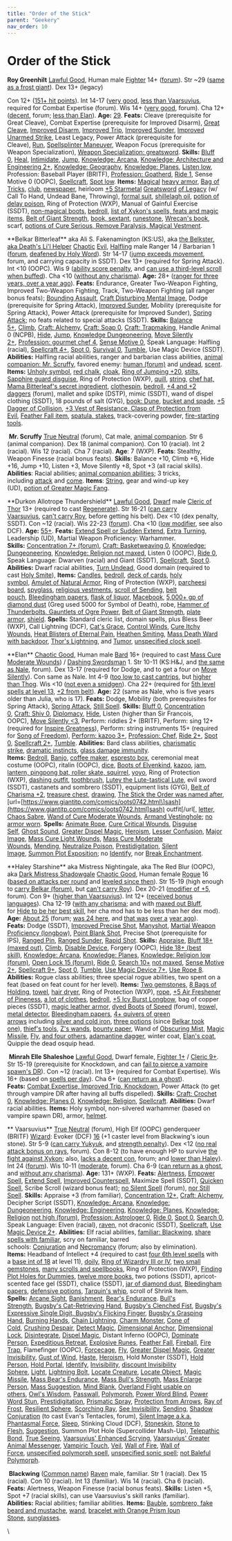 ```yaml
---
title: "Order of the Stick"
parent: "Geekery"
nav_order: 10
---
```

# Order of the Stick

**Roy Greenhilt**
[Lawful Good](http://www.giantitp.com/comics/oots0490.html), Human male [Fighter](http://www.giantitp.com/comics/oots0285.html) 14+ ([forum](https://forums.giantitp.com/showsinglepost.php?p=19392374&postcount=533)).
Str ~29 ([same as a frost giant](http://www.giantitp.com/comics/oots1075.html)).
Dex 13+ (legacy)

Con 12+ ([151+ hit points](http://www.giantitp.com/comics/oots1109.html)).
Int 14-17 ([very good](https://forums.giantitp.com/showthread.php?p=211493#post211493 "Giant in the Playground Forums - Post 211493"), [less than Vaarsuvius](https://forums.giantitp.com/showthread.php?p=211493#post211493 "Giant in the Playground Forums - Post 211493"), required for Combat Expertise (forum).
Wis 14+ ([very good](https://forums.giantitp.com/showthread.php?p=211493#post211493 "Giant in the Playground Forums - Post 211493"), forum).
Cha 12+ ([decent](https://forums.giantitp.com/showthread.php?p=211493#post211493 "Giant in the Playground Forums - Post 211493"), forum; [less than Elan](http://www.giantitp.com/comics/oots0101.html)).
**Age:** [29](http://www.giantitp.com/comics/oots0500.html).
**Feats:** Cleave (prerequisite for Great Cleave), Combat Expertise (prerequisite for Improved Disarm), [Great Cleave](http://www.giantitp.com/comics/oots0102.html), [Improved Disarm](http://www.giantitp.com/comics/oots1003.html), [Improved Trip](https://www.giantitp.com/comics/oots0730.html), [Improved Sunder](http://www.giantitp.com/comics/oots0795.html), [Improved Unarmed Strike](http://www.giantitp.com/comics/oots1070.html), Least Legacy,  Power Attack (prerequisite for Cleave), [Run](https://www.giantitp.com/comics/oots0005.html), [Spellsplinter Maneuver](http://www.giantitp.com/comics/oots1003.html), Weapon Focus (prerequisite for Weapon Specialization), [Weapon Specialization: greatsword](http://www.giantitp.com/comics/oots0064.html).
**Skills:** [Bluff 0](http://www.giantitp.com/comics/oots0139.html), [Heal](http://www.giantitp.com/comics/oots0234.html), [Intimidate](http://www.giantitp.com/comics/oots0001.html), [Jump](http://www.giantitp.com/comics/oots1004.html), [Knowledge: Arcana](http://www.giantitp.com/comics/oots0326.html), [Knowledge: Architecture and Engineering 2+](http://www.giantitp.com/comics/oots0808.html), [Knowledge: Geography](http://www.giantitp.com/comics/oots0690.html), [Knowledge: Planes](https://www.giantitp.com/comics/oots0669.html), [Listen low](http://www.giantitp.com/comics/oots0323.html), Profession: Baseball Player (BRITF), [Profession: Goatherd](http://www.giantitp.com/comics/oots0141.html), [Ride 1](http://www.giantitp.com/comics/oots0141.html), Sense Motive 0 (OOPC), [Spellcraft](https://www.giantitp.com/comics/oots0221.html), [Spot low](http://www.giantitp.com/comics/oots0323.html).
**Items:** [Magical](http://www.giantitp.com/comics/oots0693.html) [heavy armor](https://www.giantitp.com/comics/oots0902.html), [Bag of Tricks](http://www.giantitp.com/comics/oots0130.html), [club](http://www.giantitp.com/comics/oots0151.html), [newspaper](http://www.giantitp.com/comics/oots0277.html), heirloom [+5 Starmetal](http://www.giantitp.com/comics/oots0297.html) [Greatsword](http://www.giantitp.com/comics/oots0136.html) [of Legacy](http://www.giantitp.com/comics/oots1025.html) (w/ Call To Hand, Undead Bane, Throwing), [formal suit](http://www.giantitp.com/comics/oots0310.html), [shillelagh oil](http://www.giantitp.com/comics/oots0443.html), [potion of delay poison](http://www.giantitp.com/comics/oots0443.html), Ring of Protection (WXP), Manual of Gainful Exercise (SSDT), [non-magical boots](https://www.giantitp.com/comics/oots0693.html), [bedroll](http://www.giantitp.com/comics/oots0669.html), [list of Xykon's spells, feats and magic items](http://www.giantitp.com/comics/oots0670.html), [Belt of Giant Strength](http://www.giantitp.com/comics/oots0687.html), [book, sextant](http://www.giantitp.com/comics/oots0690.html), [runestone](http://www.giantitp.com/comics/oots1024.html), [Wrecan's book](http://www.giantitp.com/comics/oots1025.html), scarf, [potions of Cure Serious, Remove Paralysis, Magical Vestment](http://www.giantitp.com/comics/oots1099.html).

\*\*Belkar Bitterleaf\*\* aka Ali S. Fakenamington (KS\:US), aka [the Belkster, aka Death's Li'l Helper](http://www.giantitp.com/comics/oots0488.html)
[Chaotic](http://www.giantitp.com/comics/oots0230.html) [Evil](http://www.giantitp.com/comics/oots0489.html), [Halfling](http://www.giantitp.com/comics/oots0021.html) male Ranger 14 / Barbarian 1 ([forum](https://forums.giantitp.com/showthread.php?p=291639#post291639 "Giant in the Playground Forums - Post 291639"), [deafened by Holy Word](http://www.giantitp.com/comics/oots0860.html)).
Str 14-17 ([jump exceeds movement](https://forums.giantitp.com/showthread.php?p=5470864#post5470864 "Giant in the Playground Forums - Post 5470864"), forum, and carrying capacity in SSDT).
Dex 13+ (required for Spring Attack).
Int <10 (OOPC).
Wis 9 ([ability score penalty](http://www.giantitp.com/comics/oots0475.html), and [can use a third-level scroll when buffed](http://www.giantitp.com/comics/oots0058.html)).
Cha <10 ([without any charisma](http://www.giantitp.com/comics/oots0312.html)).
**Age:** 28+ ([ranger for three years, over a year ago](http://www.giantitp.com/comics/oots0001.html)).
**Feats:** Endurance, Greater Two-Weapon Fighting, Improved Two-Weapon Fighting, Track, Two-Weapon Fighting (all ranger bonus feats); [Bounding Assault](http://www.giantitp.com/comics/oots0176.html), [Craft Disturbing Mental Image](http://www.giantitp.com/comics/oots0249.html), Dodge (prerequisite for Spring Attack), [Improved Sunder](http://www.giantitp.com/comics/oots0325.html), Mobility (prerequisite for Spring Attack), Power Attack (prerequisite for Improved Sunder), [Spring Attack](http://www.giantitp.com/comics/oots0928.html); no feats related to special attacks (SSDT).
**Skills:** [Balance 5+](http://www.giantitp.com/comics/oots0279.html), [Climb](http://www.giantitp.com/comics/oots0230.html), [Craft: Alchemy](https://www.giantitp.com/comics/oots0435.html%29), [Craft: Soap 0](https://www.giantitp.com/comics/oots1268.html), [Craft: Trapmaking](http://www.giantitp.com/comics/oots0270.html), Handle Animal 0 (NCPB), [Hide](http://www.giantitp.com/comics/oots0468.html), [Jump](http://www.giantitp.com/comics/oots0019.html), [Knowledge Dungeoneering](https://www.giantitp.com/comics/oots1248.html), [Move Silently 2+](http://www.giantitp.com/comics/oots0270.html), [Profession: gourmet chef 4](http://www.giantitp.com/comics/oots0475.html), [Sense Motive 0](http://www.giantitp.com/comics/oots0171.html), Speak Language: Halfling (racial), [Spellcraft 4+](http://www.giantitp.com/comics/oots0058.html), [Spot 0](http://www.giantitp.com/comics/oots0119.html), [Survival 0](http://www.giantitp.com/comics/oots0213.html), [Tumble](http://www.giantitp.com/comics/oots1026.html), Use Magic Device (SSDT).
**Abilities:** Halfling racial abilities, ranger and barbarian class abilities, [animal companion: Mr. Scruffy](http://www.giantitp.com/comics/oots0682.html), favored enemy: [human (forum)](http://www.sequentialtart.com/article.php?id=467) and [undead](http://www.giantitp.com/comics/oots0957.html), [scent](http://www.giantitp.com/comics/oots0383.html).
**Items:** [Unholy symbol](http://www.giantitp.com/comics/oots0011.html), [red chalk](http://www.giantitp.com/comics/oots0038.html), [cloak](http://www.giantitp.com/comics/oots0107.html), [Ring of Jumping +20](http://www.giantitp.com/comics/oots0130.html), [stilts, Sapphire guard disguise](http://www.giantitp.com/comics/oots0294.html), Ring of Protection (WXP), [quill](http://www.giantitp.com/comics/oots0357.html), [string](http://www.giantitp.com/comics/oots0379.html), [chef hat, Mama Bitterleaf's secret ingredient](http://www.giantitp.com/comics/oots0476.html), [clothespin](http://www.giantitp.com/comics/oots0526.html), [bedroll](http://www.giantitp.com/comics/oots0573.html), [+4 and +2 daggers](https://forums.giantitp.com/showpost.php?p=16461748&postcount=668) (forum), mallet and spike (DSTP), mimic (SSDT), wand of dispel clothing (SSDT), 18 pounds of salt (GYG), [book: Dune](http://www.giantitp.com/comics/oots0690.html), [bucket and spade](http://www.giantitp.com/comics/oots0695.html), [+5 Dagger of Collision](http://www.giantitp.com/comics/oots0960.html), [+3 Vest of Resistance, Clasp of Protection from Evil](http://www.giantitp.com/comics/oots0969.html), [Feather Fall item](http://www.giantitp.com/comics/oots1015.html), [spatula, stakes](http://www.giantitp.com/comics/oots1043.html), track-covering powder, [fire-starting tools](https://www.giantitp.com/comics/oots1240.html).

 **Mr. Scruffy**
[True Neutral](https://forums.giantitp.com/showthread.php?p=15667889#post15667889) (forum), Cat male, [animal companion](http://www.giantitp.com/comics/oots0682.html).
Str 6 (animal companion).
Dex 18 (animal companion).
Con 10 (racial).
Int 2 (racial).
Wis 12 (racial).
Cha 7 (racial).
**Age**: 7 (WXP).
**Feats**: Stealthy, Weapon Finesse (racial bonus feats).
**Skills**: Balance +10, Climb +6, Hide +16, Jump +10, Listen +3, Move Silently +8, Spot +3 (all racial skills).
**Abilities**: Racial abilities; [animal companion abilities](https://www.giantitp.com/comics/oots1297.html); 3 tricks, including [attack](http://www.giantitp.com/comics/oots0520.html) and [come](http://www.giantitp.com/comics/oots0522.html).
**Items**: [String](http://www.giantitp.com/comics/oots0673.html), gear and wind-up key (UD), [potion of Greater Magic Fang](http://www.giantitp.com/comics/oots1099.html).

\*\*Durkon Allotrope Thundershield\*\*
[Lawful Good](http://www.giantitp.com/comics/oots0844.html), [Dwarf](http://www.giantitp.com/comics/oots0076.html) male [Cleric of Thor](http://www.giantitp.com/comics/oots0007.html) 13+ (required to cast [Regenerate](http://www.giantitp.com/comics/oots1162.html)).
Str 16-21 ([can carry Vaarsuvius](http://www.giantitp.com/comics/oots0507.html), [can't carry Roy](http://www.giantitp.com/comics/oots0038.html), before getting his belt).
Dex <10 (dex penalty, SSDT).
Con \~12 (racial).
Wis 22-23 ([forum](https://forums.giantitp.com/showthread.php?485983-Class-and-Level-Geekery-XIV-We-are-the-Geek-Pantheon/page26)).
Cha <10 ([low modifier](http://www.giantitp.com/comics/oots0200.html), see also DCF).
**Age:** [55+](http://www.giantitp.com/comics/oots0732.html).
**Feats:** [Extend Spell or Sudden Extend](http://www.giantitp.com/comics/oots0839.html), [Extra Turning](http://www.giantitp.com/comics/oots0016.html), Leadership (UD), Martial Weapon Proficiency: Warhammer.
**Skills:** [Concentration 7+ (forum)](https://forums.giantitp.com/showsinglepost.php?p=23921708&postcount=418), [Craft: Basketweaving 0](https://www.giantitp.com/comics/oots1268.html), [Knowledge: Dungeoneering](https://www.giantitp.com/comics/oots1239.html), [Knowledge: Religion not maxed](http://www.giantitp.com/comics/oots0052.html), Listen 0 (OOPC), [Ride 0](http://www.giantitp.com/comics/oots0141.html), Speak Language: Dwarven (racial) and Giant (SSDT), [Spellcraft](http://www.giantitp.com/comics/oots0910.html), [Spot 0](http://www.giantitp.com/comics/oots0318.html).
**Abilities:** Dwarf racial abilities, [Turn Undead](http://www.giantitp.com/comics/oots0016.html), Good domain (required to cast [Holy Smite](http://www.giantitp.com/comics/oots0806.html)),
**Items:** [Candles](http://www.giantitp.com/comics/oots0007.html), [bedroll](http://www.giantitp.com/comics/oots0016.html), [deck of cards](http://www.giantitp.com/comics/oots0050.html), [holy symbol](http://www.giantitp.com/comics/oots0073.html), [Amulet of Natural Armor](http://www.giantitp.com/comics/oots0130.html), Ring of Protection (WXP), [parcheesi board](http://www.giantitp.com/comics/oots0380.html), [spyglass](http://www.giantitp.com/comics/oots0444.html), [religious vestments](http://www.giantitp.com/comics/oots0501.html), [scroll of Sending](http://www.giantitp.com/comics/oots0634.html), [belt pouch](http://www.giantitp.com/comics/oots0673.html), [Bleedingham papers](http://www.giantitp.com/comics/oots0732.html), [flask of liquor](http://www.giantitp.com/comics/oots0737.html), [Macebook](http://www.giantitp.com/comics/oots0739.html), [5,000+ gp of diamond dust](http://www.giantitp.com/comics/oots0845.html) (Greg used 5000 for Symbol of Death), robe, [Hammer of Thunderbolts, Gauntlets of Ogre Power](http://www.giantitp.com/comics/oots1154.html), [Belt of Giant Strength](http://www.giantitp.com/comics/oots1160.html), [plate armor](http://www.giantitp.com/comics/oots1181.html), [shield](https://www.giantitp.com/comics/oots1239.html).
**Spells:** Standard cleric list, domain spells, plus Bless Beer (WXP), Call Lightning (DCF), [Cat's Grace](http://www.giantitp.com/comics/oots0027.html), [Control Winds](http://www.giantitp.com/comics/oots0837.html), [Cure Itchy Wounds](http://www.giantitp.com/comics/oots0335.html), [Heat Blisters of Eternal Pain](http://www.giantitp.com/comics/oots0007.html), [Heathen Smiting](http://www.giantitp.com/comics/oots0007.html), [Mass Death Ward with backdoor](http://www.giantitp.com/comics/oots0876.html), [Thor's Lightning](http://www.giantitp.com/comics/oots0473.html), and [Tumor](http://www.giantitp.com/comics/oots0007.html), [unspecified clock spell](http://www.giantitp.com/comics/oots0690.html).

\*\*Elan\*\*
[Chaotic Good](http://www.giantitp.com/comics/oots0445.html), Human male [Bard](http://www.giantitp.com/comics/oots0050.html) 16+ (required to cast [Mass Cure Moderate Wounds](https://www.giantitp.com/comics/oots1296.html)) / [Dashing Swordsman](http://www.giantitp.com/comics/oots0390.html) 1.
Str 10-11 (KS\:H\&J, and [the same as Nale](https://forums.giantitp.com/showpost.php?p=821955&postcount=47), forum).
Dex 13-17 (required for Dodge, and to get a four on [Move Silently](http://www.giantitp.com/comics/oots0766.html)).
Con same as Nale.
Int 4-9 ([too low to cast cantrips](http://www.giantitp.com/comics/oots0127.html), but [higher than Thog](http://www.giantitp.com/comics/oots0388.html).
Wis <10 ([not even a smidgen](http://www.giantitp.com/comics/oots0080.html)).
Cha 22+ (required for [5th level spells at level 13](http://www.giantitp.com/comics/oots0647.html), [+2 from belt](http://www.giantitp.com/comics/oots0675.html)).
**Age:** 22 (same as Nale, who is five years older than Julia, who is 17).
**Feats:** Dodge, Mobility (both prerequisites for Spring Attack), [Spring Attack](http://www.giantitp.com/comics/oots0761.html), [Still Spell](http://www.giantitp.com/comics/oots0156.html).
**Skills:** [Bluff 0](https://www.giantitp.com/comics/oots0767.html), [Concentration 0](http://www.giantitp.com/comics/oots1065.html), [Craft: Shiv 0](http://www.giantitp.com/comics/oots0387.html), [Diplomacy](http://www.giantitp.com/comics/oots0387.html), [Hide](http://www.giantitp.com/comics/oots0468.html), Listen (higher than Sir Francois, OOPC), [Move Silently <3](http://www.giantitp.com/comics/oots0766.html), Perform: riddles 2+ (BRITF), Perform: sing 12+ (required for [Inspire Greatness](http://www.giantitp.com/comics/oots0593.html)), Perform: string instruments 15+ (required for [Song of Freedom](http://www.giantitp.com/comics/oots0890.html)), [Perform: kazoo 3+](http://www.giantitp.com/comics/oots0200.html), [Profession: Chef](https://www.giantitp.com/comics/oots1235.html), [Ride 2+](http://www.giantitp.com/comics/oots0141.html), [Spot 0](http://www.giantitp.com/comics/oots0318.html), [Spellcraft 2+](http://www.giantitp.com/comics/oots0324.html), [Tumble](http://www.giantitp.com/comics/oots0026.html).
**Abilities:** Bard class abilities, [charismatic strike](http://www.giantitp.com/comics/oots0390.html), [dramatic instincts](http://www.giantitp.com/comics/oots0392.html), [glass damage immunity](http://www.giantitp.com/comics/oots0471.html).
**Items:** [Bedroll](http://www.giantitp.com/comics/oots0015.html), [Banjo](http://www.giantitp.com/comics/oots0073.html), [coffee maker](http://www.giantitp.com/comics/oots0081.html), [espresto box](http://www.giantitp.com/comics/oots0084.html), ceremonial meat costume (OOPC), ritalin (OOPC), [dice](http://www.giantitp.com/comics/oots0121.html), [Boots of Elvenkind](http://www.giantitp.com/comics/oots0130.html), [kazoo](http://www.giantitp.com/comics/oots0198.html), [jam, lantern, pingpong bat, roller skate, squirrel](http://www.giantitp.com/comics/oots0206.html), [yoyo](http://www.giantitp.com/comics/oots0277.html), Ring of Protection (WXP), [dashing outfit](http://www.giantitp.com/comics/oots0388.html), [toothbrush](http://www.giantitp.com/comics/oots0391.html), [Lutey the Lute-tastical Lute](http://www.giantitp.com/comics/oots0471.html), evil sword (SSDT), castanets and sombrero (SSDT), equipment lists (GYG), [Belt of Charisma +2](http://www.giantitp.com/comics/oots0675.html), [treasure chest](http://www.giantitp.com/comics/oots0691.html), [drawing](http://www.giantitp.com/comics/oots0693.html), [The Stick the Order was named after](http://www.giantitp.com/comics/oots0696.html), \[url=[https://www.giantitp.com/comics/oots0742.html\]sash](https://www.giantitp.com/comics/oots0742.html]sash) outfit\[/url\[, [letter, Chaos Sabre](http://www.giantitp.com/comics/oots0943.html), [Wand of Cure Moderate Wounds](http://www.giantitp.com/comics/oots0970.html), [Armand Vestinghole](http://www.giantitp.com/comics/oots1091.html); [no armor worn](http://www.giantitp.com/comics/oots0594.html).
**Spells:** [Animate Rope](http://www.giantitp.com/comics/oots0156.html), [Cure Critical Wounds](http://www.giantitp.com/comics/oots0949.html), [Disguise Self](http://www.giantitp.com/comics/oots0387.html), [Ghost Sound](https://www.giantitp.com/comics/oots1197.html), [Greater Dispel Magic](http://www.giantitp.com/comics/oots0647.html), [Heroism](https://www.giantitp.com/comics/oots1221.html), [Lesser Confusion](http://www.giantitp.com/comics/oots0721.html), [Major Image](http://www.giantitp.com/comics/oots0597.html), [Mass Cure Light Wounds](http://www.giantitp.com/comics/oots0647.html), [Mass Cure Moderate Wounds](https://www.giantitp.com/comics/oots1296.html), [Mending](http://www.giantitp.com/comics/oots0400.html), [Neutralize Poison](http://www.giantitp.com/comics/oots0647.html), [Prestidigitation](http://www.giantitp.com/comics/oots0085.html), [Silent Image](http://www.giantitp.com/comics/oots0674.html), [Summon Plot Exposition](http://www.giantitp.com/comics/oots0013.html); no [Identify](http://www.giantitp.com/comics/oots0766.html), nor [Break Enchantment](http://www.giantitp.com/comics/oots0790.html).

\*\*Haley Starshine\*\* aka Mistress Nightingale, aka The Red Blur (OOPC), aka [Dark Mistress Shadowgale](http://www.giantitp.com/comics/oots0093.html)
[Chaotic Good](http://www.giantitp.com/comics/oots0393.html), Human female [Rogue](http://www.giantitp.com/comics/oots0008.html) 16 ([based on attacks per round](http://www.giantitp.com/comics/oots0648.html) and [leveled since then](http://www.giantitp.com/comics/oots0990.html)).
Str 15-19 (high enough to [carry Belkar (forum)](https://forums.giantitp.com/showsinglepost.php?p=24761499&postcount=1102), but [can't carry Roy](http://www.giantitp.com/comics/oots0038.html)).
Dex 20-21 ([modifier of +5](https://forums.giantitp.com/showthread.php?p=349744#post349744 "Giant in the Playground Forums - Post 349744"), forum).
Con 9+ ([higher than Vaarsuvius](http://www.giantitp.com/comics/oots0843.html)).
Int 12+ ([received bonus languages](http://www.giantitp.com/comics/oots0247.html)).
Cha 12-19 ([with any charisma](http://www.giantitp.com/comics/oots0312.html); and with [maxed out Bluff](http://www.giantitp.com/comics/oots0412.html), for [Hide to be her best skill](http://www.giantitp.com/comics/oots0311.html), her cha mod has to be less than her dex mod).
**Age:** [About 25](https://forums.giantitp.com/showpost.php?p=12254291&postcount=24) (forum; [was 24 here](http://www.giantitp.com/comics/oots0168.html), and [that was](http://www.giantitp.com/comics/oots0198.html) [over a](http://www.giantitp.com/comics/oots0260.html) [year ago](http://www.giantitp.com/comics/oots0702.html)).
**Feats:** Dodge (SSDT), [Improved Precise Shot](http://www.giantitp.com/comics/oots0615.html), [Manyshot](http://www.giantitp.com/comics/oots0062.html), [Martial Weapon Proficiency (longbow)](http://www.giantitp.com/comics/oots0454.html), [Point Blank Shot](http://www.giantitp.com/comics/oots0062.html), Precise Shot (prerequisite for IPS), [Ranged Pin](http://www.giantitp.com/comics/oots0477.html), [Ranged Sunder](http://www.giantitp.com/comics/oots0511.html), [Rapid Shot](http://www.giantitp.com/comics/oots0062.html).
**Skills:** [Appraise](http://www.giantitp.com/comics/oots0129.html), [Bluff 18+ (maxed out)](http://www.giantitp.com/comics/oots0412.html), [Climb](https://www.giantitp.com/comics/oots1243.html), [Disable Device](http://www.giantitp.com/comics/oots0841.html), Forgery (OOPC), [Hide 18+ (best skill)](http://www.giantitp.com/comics/oots0311.html), [Knowledge: Arcana](http://www.giantitp.com/comics/oots0578.html), [Knowledge: Planes](http://www.giantitp.com/comics/oots1028.html), [Knowledge: Religion low (forum)](https://forums.giantitp.com/showpost.php?p=15175785&postcount=48), [Open Lock 15 (forum)](https://forums.giantitp.com/showthread.php?p=349744#post349744 "Giant in the Playground Forums - Post 349744"), [Ride 0](http://www.giantitp.com/comics/oots0141.html), [Search 10+](https://www.giantitp.com/comics/oots1219.html) [not maxed](http://www.giantitp.com/comics/oots0840.html), [Sense Motive 2+](http://www.giantitp.com/comics/oots0171.html), [Spellcraft 9+](http://www.giantitp.com/comics/oots0867.html), [Spot 0](http://www.giantitp.com/comics/oots0318.html), [Tumble](http://www.giantitp.com/comics/oots0108.html), [Use Magic Device 7+](http://www.giantitp.com/comics/oots0834.html), [Use Rope 8](http://www.giantitp.com/comics/oots0069.html).
**Abilities:** Rogue class abilities; three special rogue abilities, two spent on a feat (based on feat count for her level).
**Items:** [Two gemstones](http://www.giantitp.com/comics/oots0123.html), [8 Bags of Holding](http://www.giantitp.com/comics/oots0130.html), [towel](http://www.giantitp.com/comics/oots0277.html), [hair dryer](http://www.giantitp.com/comics/oots0278.html), Ring of Protection (WXP), [rope](http://www.giantitp.com/comics/oots0477.html), [+5 Air Freshener of Pineness](http://www.giantitp.com/comics/oots0526.html), [a lot of clothes](http://www.giantitp.com/comics/oots0570.html), [bedroll](http://www.giantitp.com/comics/oots0573.html), [+5 Icy Burst Longbow](http://www.giantitp.com/comics/oots0615.html), bag of copper pieces (SSDT), [magic leather armor](http://www.giantitp.com/comics/oots0675.html), [dyed Boots](http://www.giantitp.com/comics/oots0675.html) [of Speed](https://forums.giantitp.com/showpost.php?p=11095086&postcount=2) (forum), [trowel, metal detector](http://www.giantitp.com/comics/oots0692.html), [Bleedingham papers](http://www.giantitp.com/comics/oots0726.html), [4+ quivers of green arrows](http://www.giantitp.com/comics/oots0799.html) including [silver and cold iron](http://www.giantitp.com/comics/oots0062.html), [three potions](http://www.giantitp.com/comics/oots0799.html) (since [Belkar took one](http://www.giantitp.com/comics/oots0807.html)), [thief's tools](http://www.giantitp.com/comics/oots0841.html), [Z's wands](http://www.giantitp.com/comics/oots0910.html), [bounty paper](https://www.giantitp.com/comics/oots0915.html), Wand of [Obscuring Mist](http://www.giantitp.com/comics/oots0971.html), [Magic Missile](http://www.giantitp.com/comics/oots0973.html), [Fly](http://www.giantitp.com/comics/oots0975.html), [and four others](http://www.giantitp.com/comics/oots0970.html), [adamantine dagger](https://www.giantitp.com/comics/oots0976.html), winter coat, [Elan's coat](http://www.giantitp.com/comics/oots1099.html), Quippie the dead osquip head.

 **Minrah Elle Shaleshoe**
[Lawful Good](http://www.giantitp.com/comics/oots1148.html), Dwarf female, [Fighter 1+](http://www.giantitp.com/comics/oots1180.html) / [Cleric 9+](https://www.giantitp.com/comics/oots1212.html).
Str 15-19 (prerequisite for Knockdown, and can [fail to pierce a vampire spawn's DR](http://www.giantitp.com/comics/oots1102.html)).
Con \~12 (racial).
Int 13+ (required for Combat Expertise).
Wis 16+ (based on [spells per day](http://www.giantitp.com/comics/oots1123.html)).
Cha 6+ ([can return as a ghost](http://www.giantitp.com/comics/oots1148.html)).
**Feats:** [Combat Expertise, Improved Trip, Knockdown](http://www.giantitp.com/comics/oots1167.html), Power Attack (to get through vampire DR after having all buffs dispelled).
**Skills:** [Craft: Crochet 0](https://www.giantitp.com/comics/oots1268.html), [Knowledge: Planes 0](http://www.giantitp.com/comics/oots1138.html), [Knowledge: Religion](http://www.giantitp.com/comics/oots1148.html), [Spellcraft](http://www.giantitp.com/comics/oots1109.html).
**Abilities:** Dwarf racial abilities.
**Items:** Holy symbol, non-silvered warhammer (based on vampire spawn DR), armor, [helmet](http://www.giantitp.com/comics/oots1109.html).

\*\* Vaarsuvius\*\*
[True Neutral](https://forums.giantitp.com/showthread.php?p=11664984#post11664984) (forum), High Elf (OOPC) genderqueer (BRITF) [Wizard](http://www.giantitp.com/comics/oots0009.html): Evoker (DCF) [16](http://www.giantitp.com/comics/oots1102.html) (+1 caster level from Blackwing's ioun stone).
Str 5-9 ([can carry Yukyuk](http://www.giantitp.com/comics/oots0800.html), and [strength penalty](http://www.giantitp.com/comics/oots0245.html)).
Dex <12 ([no real attack bonus on rays](https://forums.giantitp.com/showthread.php?p=291639#post291639 "Giant in the Playground Forums - Post 291639"), forum).
Con 8-12 (to have enough HP to survive [the fight against Xykon](http://www.giantitp.com/comics/oots0652.html); also, [lacks a decent con](https://forums.giantitp.com/showthread.php?p=291639#post291639 "Giant in the Playground Forums - Post 291639"), forum; and [lower than Haley](http://www.giantitp.com/comics/oots0843.html)).
Int 24 ([forum](https://forums.giantitp.com/showpost.php?p=16647248&postcount=982)).
Wis 10-11 ([moderate](https://forums.giantitp.com/showthread.php?p=211493#post211493 "Giant in the Playground Forums - Post 211493"), forum).
Cha 6-9 ([can return as a ghost](http://www.giantitp.com/comics/oots0163.html), and [without any charisma](http://www.giantitp.com/comics/oots0312.html)).
**Age:** 131+ (WXP).
**Feats:** [Alertness](http://www.giantitp.com/comics/oots0003.html), [Empower Spell](http://www.giantitp.com/comics/oots0588.html), [Extend Spell](http://www.giantitp.com/comics/oots1051.html), [Improved Counterspell](http://www.giantitp.com/comics/oots1058.html), Maximize Spell (SSDT), [Quicken Spell](http://www.giantitp.com/comics/oots0588.html), Scribe Scroll (wizard bonus feat); [no Silent Spell](https://forums.giantitp.com/showthread.php?p=211493#post211493 "Giant in the Playground Forums - Post 211493") (forum), [nor Still Spell](http://www.giantitp.com/comics/oots0178.html).
**Skills:** Appraise +3 (from familiar), [Concentration 12+](http://www.giantitp.com/comics/oots1160.html), [Craft: Alchemy](http://www.giantitp.com/comics/oots0098.html), Decipher Script (SSDT), [Knowledge: Arcana](http://www.giantitp.com/comics/oots0188.html), [Knowledge: Dungeoneering](https://www.giantitp.com/comics/oots1239.html), [Knowledge: Engineering](http://www.giantitp.com/comics/oots0896.html), [Knowledge: Planes](https://www.giantitp.com/comics/oots1056.html), [Knowledge: Religion](http://www.giantitp.com/comics/oots0016.html) [not high (forum)](https://forums.giantitp.com/showthread.php?p=15175785), [Profession: Astrologer 0](https://www.giantitp.com/comics/oots1268.html), [Ride 0](http://www.giantitp.com/comics/oots0141.html), [Spot 0](http://www.giantitp.com/comics/oots0318.html), [Search 0](http://www.giantitp.com/comics/oots0030.html), Speak Language: Elven (racial), [raven](http://www.giantitp.com/comics/oots0271.html), not draconic (SSDT), [Spellcraft](http://www.giantitp.com/comics/oots0181.html), [Use Magic Device 2+](http://www.giantitp.com/comics/oots0750.html).
**Abilities:** Elf racial abilities, [familiar: Blackwing](http://www.giantitp.com/comics/oots0003.html), [share spells with familiar](http://www.giantitp.com/comics/oots0691.html), scry on familiar, barred schools: [Conjuration](http://www.giantitp.com/comics/oots0340.html) and [Necromancy](https://forums.giantitp.com/showpost.php?p=11686399&postcount=36) (forum; also by elimination).
**Items:** Headband of Intellect +4 (required to cast [four 6th level spells](http://www.giantitp.com/comics/oots0627.html) with a [base int of 18](http://www.giantitp.com/comics/oots0031.html) at level 11), [doily](http://www.giantitp.com/comics/oots0033.html), [Ring of Wizardry III or IV](http://www.giantitp.com/comics/oots0182.html), [two small gemstones](http://www.giantitp.com/comics/oots0123.html), [many scrolls and spellbooks](http://www.giantitp.com/comics/oots0173.html), Ring of Protection (WXP), [Finding Plot Holes for Dummies](http://www.giantitp.com/comics/oots0623.html), [twelve more books](http://www.giantitp.com/comics/oots0623.html), two potions (SSDT), apricot-scented face gel (SSDT), chalice (SSDT), [jar of diamond dust](http://www.giantitp.com/comics/oots0679.html), [Bleedingham papers](http://www.giantitp.com/comics/oots0726.html), [defensive potions](http://www.giantitp.com/comics/oots0923.html), [Tarquin's whip](http://www.giantitp.com/comics/oots0932.html), scroll of Shrink Item.
**Spells:** [Arcane Sight](http://www.giantitp.com/comics/oots0693.html), [Banishment](http://www.giantitp.com/comics/oots0585.html), [Bear's Endurance](http://www.giantitp.com/comics/oots1116.html). [Bull's Strength](http://www.giantitp.com/comics/oots0104.html), [Bugsby's Cat-Retrieving Hand](http://www.giantitp.com/comics/oots0781.html), [Bugsby's Clenched Fist](http://www.giantitp.com/comics/oots0896.html), [Bugsby's Expressive Single Digit, Bugsby's Flicking Finger](http://www.giantitp.com/comics/oots0624.html), [Bugsby's Grasping Hand](http://www.giantitp.com/comics/oots0397.html), [Burning Hands](http://www.giantitp.com/comics/oots1026.html), [Chain Lightning](http://www.giantitp.com/comics/oots0921.html), [Charm Monster](http://www.giantitp.com/comics/oots0335.html), [Cone of Cold](http://www.giantitp.com/comics/oots0041.html), [Crushing Despair](http://www.giantitp.com/comics/oots0127.html), [Detect Magic](http://www.giantitp.com/comics/oots0116.html), [Dimensional Anchor](http://www.giantitp.com/comics/oots0624.html), [Dimensional Lock](http://www.giantitp.com/comics/oots0946.html), [Disintegrate](http://www.giantitp.com/comics/oots0186.html), [Dispel Magic](http://www.giantitp.com/comics/oots0049.html), Distant Inferno (OOPC), [Dominate Person](http://www.giantitp.com/comics/oots0800.html), [Expeditious Retreat](http://www.giantitp.com/comics/oots0005.html), [Explosive Runes](http://www.giantitp.com/comics/oots0092.html), [Feather Fall](http://www.giantitp.com/comics/oots0240.html), [Fireball](http://www.giantitp.com/comics/oots0020.html), [Fire Trap](http://www.giantitp.com/comics/oots0323.html), Flamefinger (OOPC), [Forcecage](http://www.giantitp.com/comics/oots0627.html), [Fly](http://www.giantitp.com/comics/oots0507.html), [Greater Dispel Magic](http://www.giantitp.com/comics/oots0839.html), [Greater Invisibility](http://www.giantitp.com/comics/oots1051.html), [Gust of Wind](http://www.giantitp.com/comics/oots0595.html), [Haste](http://www.giantitp.com/comics/oots0684.html), [Heroism](http://www.giantitp.com/comics/oots0684.html), Hold Monster (SSDT), [Hold Person](http://www.giantitp.com/comics/oots0200.html), [Hold Portal](http://www.giantitp.com/comics/oots0178.html), [Identify](http://www.giantitp.com/comics/oots0009.html), [Invisibility](http://www.giantitp.com/comics/oots0157.html), [discount Invisibility Sphere](http://www.giantitp.com/comics/oots0088.html), [Light](https://www.giantitp.com/comics/oots1101.html), [Lightning Bolt](http://www.giantitp.com/comics/oots0020.html), [Locate Creature](http://www.giantitp.com/comics/oots1020.html), [Locate Object](http://www.giantitp.com/comics/oots1077.html), [Magic Missile](http://www.giantitp.com/comics/oots0065.html), [Mass Bear's Endurance](http://www.giantitp.com/comics/oots0427.html), [Mass Bull's Strength](http://www.giantitp.com/comics/oots0427.html), [Mass Enlarge Person](http://www.giantitp.com/comics/oots0427.html), [Mass Suggestion](http://www.giantitp.com/comics/oots1057.html), [Mind Blank](http://www.giantitp.com/comics/oots1104.html), [Overland Flight usable on others](http://www.giantitp.com/comics/oots0835.html), [Owl's Wisdom](http://www.giantitp.com/comics/oots0058.html), [Passwall](http://www.giantitp.com/comics/oots0857.html), [Polymorph](http://www.giantitp.com/comics/oots0697.html), [Power Word Blind](http://www.giantitp.com/comics/oots0306.html), [Power Word Stun](http://www.giantitp.com/comics/oots0716.html), [Prestidigitation](http://www.giantitp.com/comics/oots0323.html), [Prismatic Spray](http://www.giantitp.com/comics/oots0591.html), [Protection from Arrows](http://www.giantitp.com/comics/oots0240.html), [Ray of Frost](http://www.giantitp.com/comics/oots0950.html), [Resilient Sphere](http://www.giantitp.com/comics/oots0935.html), [Scorching Ray](http://www.giantitp.com/comics/oots0065.html), [See Invisibility](http://www.giantitp.com/comics/oots0624.html), [Sending](http://www.giantitp.com/comics/oots0630.html), [Shadow Conjuration](https://forums.giantitp.com/showsinglepost.php?p=19156714&postcount=6) (to cast Evan's Tentacles, forum), [Silent Image a.k.a. Phantasmal Force](http://www.giantitp.com/comics/oots0750.html), [Sleep](http://www.giantitp.com/comics/oots0065.html), Stinking Cloud (DCF), [Stoneskin](http://www.giantitp.com/comics/oots0790.html), [Stone to Flesh](http://www.giantitp.com/comics/oots0790.html), [Suggestion](http://www.giantitp.com/comics/oots0178.html), Summon Plot Hole (Supercollider Mash-Up), [Telepathic Bond](https://www.giantitp.com/comics/oots1220.html), [True Seeing](http://www.giantitp.com/comics/oots0691.html), [Vaarsuvius' Enhanced Scrying](http://www.giantitp.com/comics/oots0504.html), [Vaarsuvius' Greater Animal Messenger](http://www.giantitp.com/comics/oots0563.html), [Vampiric Touch](http://www.giantitp.com/comics/oots0049.html), [Veil](http://www.giantitp.com/comics/oots0584.html), [Wall of Fire](http://www.giantitp.com/comics/oots0919.html), [Wall of Force](http://www.giantitp.com/comics/oots0955.html), [unspecified polymorph spell](http://www.giantitp.com/comics/oots0955.html), [unspecified sonic spell](http://www.giantitp.com/comics/oots0345.html); [not Baleful Polymorph](https://www.giantitp.com/comics/oots1307.html).

 **Blackwing** ([Common name](http://www.giantitp.com/comics/oots0674.html))
[Raven](http://www.giantitp.com/comics/oots0003.html) male, familiar.
Str 1 (racial).
Dex 15 (racial).
Con 10 (racial).
Int 13 (familiar).
Wis 14 (racial).
Cha 6 (racial).
**Feats:** Alertness, Weapon Finesse (racial bonus feats).
**Skills:** Listen +5, Spot +7 (racial skills), can use Vaarsuvius's skill ranks (familiar).
**Abilities:** Racial abilities; familiar abilities.
**Items:** [Bauble](http://www.giantitp.com/comics/oots0679.html), [sombrero, fake beard and mustache](http://www.giantitp.com/comics/oots0679.html), [wand](http://www.giantitp.com/comics/oots0750.html), [bracelet with Orange Prism Ioun Stone](http://www.giantitp.com/comics/oots0967.html), [sunglasses](http://www.giantitp.com/comics/oots1119.html).

\\
